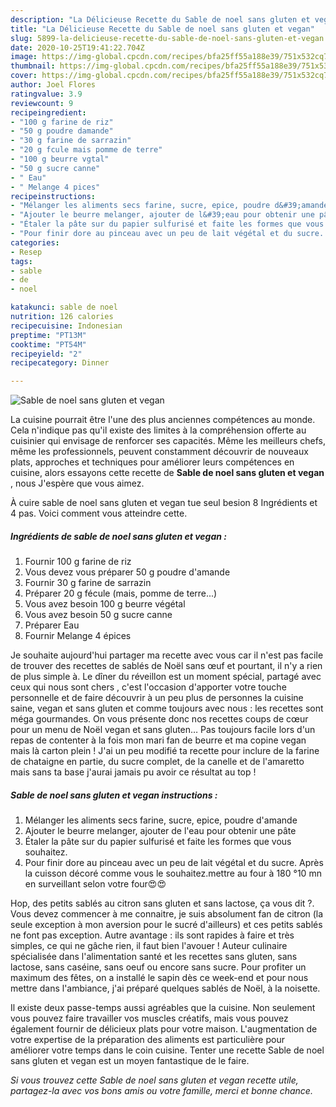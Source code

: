 ```yaml
---
description: "La Délicieuse Recette du Sable de noel sans gluten et vegan"
title: "La Délicieuse Recette du Sable de noel sans gluten et vegan"
slug: 5899-la-delicieuse-recette-du-sable-de-noel-sans-gluten-et-vegan
date: 2020-10-25T19:41:22.704Z
image: https://img-global.cpcdn.com/recipes/bfa25ff55a188e39/751x532cq70/sable-de-noel-sans-gluten-et-vegan-photo-principale-de-la-recette.jpg
thumbnail: https://img-global.cpcdn.com/recipes/bfa25ff55a188e39/751x532cq70/sable-de-noel-sans-gluten-et-vegan-photo-principale-de-la-recette.jpg
cover: https://img-global.cpcdn.com/recipes/bfa25ff55a188e39/751x532cq70/sable-de-noel-sans-gluten-et-vegan-photo-principale-de-la-recette.jpg
author: Joel Flores
ratingvalue: 3.9
reviewcount: 9
recipeingredient:
- "100 g farine de riz"
- "50 g poudre damande"
- "30 g farine de sarrazin"
- "20 g fcule mais pomme de terre"
- "100 g beurre vgtal"
- "50 g sucre canne"
- " Eau"
- " Melange 4 pices"
recipeinstructions:
- "Mélanger les aliments secs farine, sucre, epice, poudre d&#39;amande"
- "Ajouter le beurre melanger, ajouter de l&#39;eau pour obtenir une pâte"
- "Étaler la pâte sur du papier sulfurisé et faite les formes que vous souhaitez."
- "Pour finir dore au pinceau avec un peu de lait végétal et du sucre. Après la cuisson décoré comme vous le souhaitez.mettre au four à 180 °10 mn en surveillant selon votre four😍😍"
categories:
- Resep
tags:
- sable
- de
- noel

katakunci: sable de noel 
nutrition: 126 calories
recipecuisine: Indonesian
preptime: "PT13M"
cooktime: "PT54M"
recipeyield: "2"
recipecategory: Dinner

---
```



![Sable de noel sans gluten et vegan](https://img-global.cpcdn.com/recipes/bfa25ff55a188e39/751x532cq70/sable-de-noel-sans-gluten-et-vegan-photo-principale-de-la-recette.jpg)

La cuisine pourrait être l'une des plus anciennes compétences au monde. Cela n'indique pas qu'il existe des limites à la compréhension offerte au cuisinier qui envisage de renforcer ses capacités. Même les meilleurs chefs, même les professionnels, peuvent constamment découvrir de nouveaux plats, approches et techniques pour améliorer leurs compétences en cuisine, alors essayons cette recette de <strong> Sable de noel sans gluten et vegan </strong>, nous J'espère que vous aimez.

<!--inarticleads1-->

À cuire sable de noel sans gluten et vegan tue seul besion 8 Ingrédients et 4 pas. Voici comment vous atteindre cette.

##### Ingrédients de sable de noel sans gluten et vegan :

1. Fournir 100 g farine de riz
1. Vous devez vous préparer 50 g poudre d&#39;amande
1. Fournir 30 g farine de sarrazin
1. Préparer 20 g fécule (mais, pomme de terre...)
1. Vous avez besoin 100 g beurre végétal
1. Vous avez besoin 50 g sucre canne
1. Préparer  Eau
1. Fournir  Melange 4 épices


Je souhaite aujourd&#39;hui partager ma recette avec vous car il n&#39;est pas facile de trouver des recettes de sablés de Noël sans œuf et pourtant, il n&#39;y a rien de plus simple à. Le dîner du réveillon est un moment spécial, partagé avec ceux qui nous sont chers , c&#39;est l&#39;occasion d&#39;apporter votre touche personnelle et de faire découvrir à un peu plus de personnes la cuisine saine, vegan et sans gluten et comme toujours avec nous : les recettes sont méga gourmandes. On vous présente donc nos recettes coups de cœur pour un menu de Noël vegan et sans gluten… Pas toujours facile lors d&#39;un repas de contenter à la fois mon mari fan de beurre et ma copine vegan mais là carton plein ! J&#39;ai un peu modifié ta recette pour inclure de la farine de chataigne en partie, du sucre complet, de la canelle et de l&#39;amaretto mais sans ta base j&#39;aurai jamais pu avoir ce résultat au top ! 

<!--inarticleads2-->

##### Sable de noel sans gluten et vegan instructions :

1. Mélanger les aliments secs farine, sucre, epice, poudre d&#39;amande
1. Ajouter le beurre melanger, ajouter de l&#39;eau pour obtenir une pâte
1. Étaler la pâte sur du papier sulfurisé et faite les formes que vous souhaitez.
1. Pour finir dore au pinceau avec un peu de lait végétal et du sucre. Après la cuisson décoré comme vous le souhaitez.mettre au four à 180 °10 mn en surveillant selon votre four😍😍


Hop, des petits sablés au citron sans gluten et sans lactose, ça vous dit ?. Vous devez commencer à me connaitre, je suis absolument fan de citron (la seule exception à mon aversion pour le sucré d&#39;ailleurs) et ces petits sablés ne font pas exception. Autre avantage : ils sont rapides à faire et très simples, ce qui ne gâche rien, il faut bien l&#39;avouer ! Auteur culinaire spécialisée dans l&#39;alimentation santé et les recettes sans gluten, sans lactose, sans caséine, sans oeuf ou encore sans sucre. Pour profiter un maximum des fêtes, on a installé le sapin dès ce week-end et pour nous mettre dans l&#39;ambiance, j&#39;ai préparé quelques sablés de Noël, à la noisette. 

<!--inarticleads1-->

<p>
Il existe deux passe-temps aussi agréables que la cuisine. Non seulement vous pouvez faire travailler vos muscles créatifs, mais vous pouvez également fournir de délicieux plats pour votre maison. L'augmentation de votre expertise de la préparation des aliments est particulière pour améliorer votre temps dans le coin cuisine. Tenter une recette Sable de noel sans gluten et vegan est un moyen fantastique de le faire.
</p>

<p>
<i>Si vous trouvez cette Sable de noel sans gluten et vegan recette utile, partagez-la avec vos bons amis ou votre famille, merci et bonne chance.</i>
</p>
